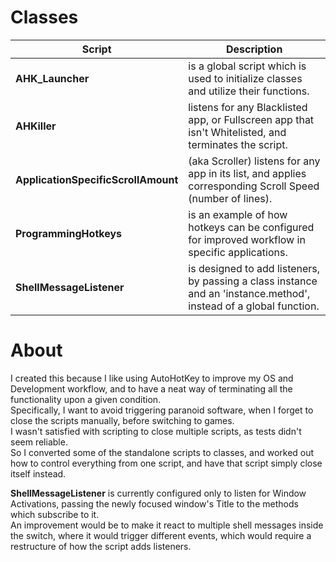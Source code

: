 # Classes

Script | Description
-|-
**AHK_Launcher** | is a global script which is used to initialize classes and utilize their functions.
**AHKiller** | listens for any Blacklisted app, or Fullscreen app that isn't Whitelisted, and terminates the script.  
**ApplicationSpecificScrollAmount** | (aka Scroller) listens for any app in its list, and applies corresponding Scroll Speed (number of lines).  
**ProgrammingHotkeys** | is an example of how hotkeys can be configured for improved workflow in specific applications.  
**ShellMessageListener** | is designed to add listeners, by passing a class instance and an 'instance.method', instead of a global function.   

# About
I created this because I like using AutoHotKey to improve my OS and Development workflow, and to have a neat way of terminating all the functionality upon a given condition.  
Specifically, I want to avoid triggering paranoid software, when I forget to close the scripts manually, before switching to games.  
I wasn't satisfied with scripting to close multiple scripts, as tests didn't seem reliable.  
So I converted some of the standalone scripts to classes, and worked out how to control everything from one script, and have that script simply close itself instead. 

**ShellMessageListener** is currently configured only to listen for Window Activations, passing the newly focused window's Title to the methods which subscribe to it.  
An improvement would be to make it react to multiple shell messages inside the switch, where it would trigger different events, which would require a restructure of how the script adds listeners.
